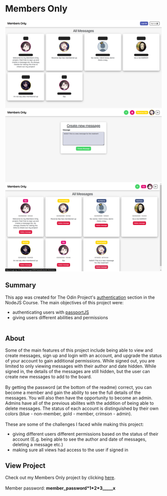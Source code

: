 # Members Only
![preview-img1](https://github.com/brajpatel/members-only/blob/main/public/images/preview-img1.png)
![preview-img2](https://github.com/brajpatel/members-only/blob/main/public/images/preview-img2.png)
![preview-img3](https://github.com/brajpatel/members-only/blob/main/public/images/preview-img3.png)
## Summary
This app was created for The Odin Project's [authentication](https://www.theodinproject.com/paths/full-stack-javascript/courses/nodejs#authentication) section in the NodeJS Course. The main objectives of this project were:
- authenticating users with [passportJS](https://www.passportjs.org/)
- giving users different abilities and permissions
</br></br>
## About
Some of the main features of this project include being able to view and create messages, sign up and login with an account, and upgrade the status of your account to gain additional permissions. While signed out, you are limited to only viewing messages with their author and date hidden. While signed in, the details of the messages are still hidden, but the user can create new messages to add to the board.
</br></br>
By getting the password (at the bottom of the readme) correct, you can become a member and gain the ability to see the full details of the messages. You will also then have the opportunity to become an admin. Admins have all of the previous abilites with the addition of being able to delete messages. The status of each account is distinguished by their own colors (blue - non-member, gold - member, crimson - admin).
</br></br>
These are some of the challenges I faced while making this project:
- giving different users different permissions based on the status of their account (E.g. being able to see the author and date of messages, deleting a message etc.)
- making sure all views had access to the user if signed in
## View Project
Check out my Members Only project by clicking [here](https://rough-sky-3312.fly.dev/).
</br></br>
Member password: **member_password\*1\*2\*3_____x**
